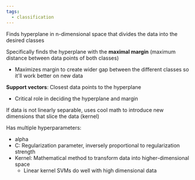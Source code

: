 ```yaml
---
tags:
  - classification
---
```

Finds hyperplane in n-dimensional space that divides the data into the desired classes

Specifically finds the hyperplane with the **maximal margin** (maximum distance between data points of both classes)
- Maximizes margin to create wider gap between the different classes so it'll work better on new data

**Support vectors**: Closest data points to the hyperplane
- Critical role in deciding the hyperplane and margin

If data is not linearly separable, uses cool math to introduce new dimensions that slice the data (kernel)

Has multiple hyperparameters:
- alpha
- C: Regularization parameter, inversely proportional to regularization strength
- Kernel: Mathematical method to transform data into higher-dimensional space
	- Linear kernel SVMs do well with high dimensional data